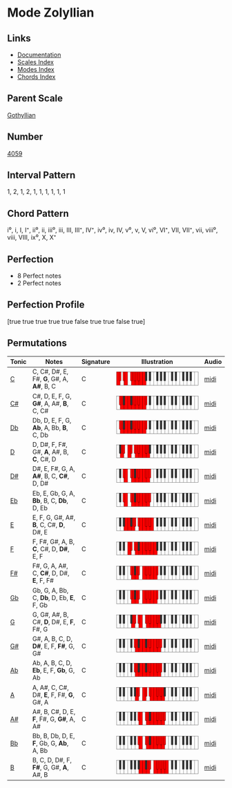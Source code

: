 # Mode Zolyllian

## Links

- [Documentation](index.md)
- [Scales Index](Scales.md)
- [Modes Index](Modes.md)
- [Chords Index](Chords.md)

## Parent Scale

[Gothyllian](ScaleGothyllian.md)

## Number

[4059](https://ianring.com/musictheory/scales/4059)

## Interval Pattern

1, 2, 1, 2, 1, 1, 1, 1, 1, 1

## Chord Pattern

i⁰, i, I, I⁺, ii⁰, ii, iii⁰, iii, III, III⁺, IV⁺, iv⁰, iv, IV, v⁰, v, V, vi⁰, VI⁺, VII, VII⁺, vii, viii⁰, viii, VIII, ix⁰, X, X⁺

## Perfection

- 8 Perfect notes
- 2 Perfect notes

## Perfection Profile

[true true true true true false true true false true]

## Permutations

| Tonic | Notes | Signature | Illustration | Audio |
|-------|-------|-----------|--------------|-------|
| [C](ModeCNaturalZolyllian.md) | C, C#, D#, E, F#, **G**, G#, A, **A#**, B, C | C | ![CNaturalZolyllian](ModeCNaturalZolyllian.png) | [midi](https://github.com/edipermadi/music/blob/main/docs/ModeCNaturalZolyllian.mid?raw=true) |
| [C#](ModeCSharpZolyllian.md) | C#, D, E, F, G, **G#**, A, A#, **B**, C, C# | C | ![CSharpZolyllian](ModeCSharpZolyllian.png) | [midi](https://github.com/edipermadi/music/blob/main/docs/ModeCSharpZolyllian.mid?raw=true) |
| [Db](ModeDFlatZolyllian.md) | Db, D, E, F, G, **Ab**, A, Bb, **B**, C, Db | C | ![DFlatZolyllian](ModeDFlatZolyllian.png) | [midi](https://github.com/edipermadi/music/blob/main/docs/ModeDFlatZolyllian.mid?raw=true) |
| [D](ModeDNaturalZolyllian.md) | D, D#, F, F#, G#, **A**, A#, B, **C**, C#, D | C | ![DNaturalZolyllian](ModeDNaturalZolyllian.png) | [midi](https://github.com/edipermadi/music/blob/main/docs/ModeDNaturalZolyllian.mid?raw=true) |
| [D#](ModeDSharpZolyllian.md) | D#, E, F#, G, A, **A#**, B, C, **C#**, D, D# | C | ![DSharpZolyllian](ModeDSharpZolyllian.png) | [midi](https://github.com/edipermadi/music/blob/main/docs/ModeDSharpZolyllian.mid?raw=true) |
| [Eb](ModeEFlatZolyllian.md) | Eb, E, Gb, G, A, **Bb**, B, C, **Db**, D, Eb | C | ![EFlatZolyllian](ModeEFlatZolyllian.png) | [midi](https://github.com/edipermadi/music/blob/main/docs/ModeEFlatZolyllian.mid?raw=true) |
| [E](ModeENaturalZolyllian.md) | E, F, G, G#, A#, **B**, C, C#, **D**, D#, E | C | ![ENaturalZolyllian](ModeENaturalZolyllian.png) | [midi](https://github.com/edipermadi/music/blob/main/docs/ModeENaturalZolyllian.mid?raw=true) |
| [F](ModeFNaturalZolyllian.md) | F, F#, G#, A, B, **C**, C#, D, **D#**, E, F | C | ![FNaturalZolyllian](ModeFNaturalZolyllian.png) | [midi](https://github.com/edipermadi/music/blob/main/docs/ModeFNaturalZolyllian.mid?raw=true) |
| [F#](ModeFSharpZolyllian.md) | F#, G, A, A#, C, **C#**, D, D#, **E**, F, F# | C | ![FSharpZolyllian](ModeFSharpZolyllian.png) | [midi](https://github.com/edipermadi/music/blob/main/docs/ModeFSharpZolyllian.mid?raw=true) |
| [Gb](ModeGFlatZolyllian.md) | Gb, G, A, Bb, C, **Db**, D, Eb, **E**, F, Gb | C | ![GFlatZolyllian](ModeGFlatZolyllian.png) | [midi](https://github.com/edipermadi/music/blob/main/docs/ModeGFlatZolyllian.mid?raw=true) |
| [G](ModeGNaturalZolyllian.md) | G, G#, A#, B, C#, **D**, D#, E, **F**, F#, G | C | ![GNaturalZolyllian](ModeGNaturalZolyllian.png) | [midi](https://github.com/edipermadi/music/blob/main/docs/ModeGNaturalZolyllian.mid?raw=true) |
| [G#](ModeGSharpZolyllian.md) | G#, A, B, C, D, **D#**, E, F, **F#**, G, G# | C | ![GSharpZolyllian](ModeGSharpZolyllian.png) | [midi](https://github.com/edipermadi/music/blob/main/docs/ModeGSharpZolyllian.mid?raw=true) |
| [Ab](ModeAFlatZolyllian.md) | Ab, A, B, C, D, **Eb**, E, F, **Gb**, G, Ab | C | ![AFlatZolyllian](ModeAFlatZolyllian.png) | [midi](https://github.com/edipermadi/music/blob/main/docs/ModeAFlatZolyllian.mid?raw=true) |
| [A](ModeANaturalZolyllian.md) | A, A#, C, C#, D#, **E**, F, F#, **G**, G#, A | C | ![ANaturalZolyllian](ModeANaturalZolyllian.png) | [midi](https://github.com/edipermadi/music/blob/main/docs/ModeANaturalZolyllian.mid?raw=true) |
| [A#](ModeASharpZolyllian.md) | A#, B, C#, D, E, **F**, F#, G, **G#**, A, A# | C | ![ASharpZolyllian](ModeASharpZolyllian.png) | [midi](https://github.com/edipermadi/music/blob/main/docs/ModeASharpZolyllian.mid?raw=true) |
| [Bb](ModeBFlatZolyllian.md) | Bb, B, Db, D, E, **F**, Gb, G, **Ab**, A, Bb | C | ![BFlatZolyllian](ModeBFlatZolyllian.png) | [midi](https://github.com/edipermadi/music/blob/main/docs/ModeBFlatZolyllian.mid?raw=true) |
| [B](ModeBNaturalZolyllian.md) | B, C, D, D#, F, **F#**, G, G#, **A**, A#, B | C | ![BNaturalZolyllian](ModeBNaturalZolyllian.png) | [midi](https://github.com/edipermadi/music/blob/main/docs/ModeBNaturalZolyllian.mid?raw=true) |
